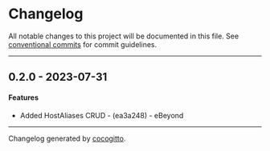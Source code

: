 # Changelog
All notable changes to this project will be documented in this file. See [conventional commits](https://www.conventionalcommits.org/) for commit guidelines.

- - -
## 0.2.0 - 2023-07-31
#### Features
- Added HostAliases CRUD - (ea3a248) - eBeyond

- - -

Changelog generated by [cocogitto](https://github.com/cocogitto/cocogitto).